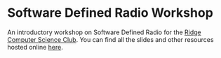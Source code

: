 # Software Defined Radio Workshop

An introductory workshop on Software Defined Radio for the [Ridge Computer Science Club](https://ridgecompsci.club).
You can find all the slides and other resources hosted online [here](https://connorcode.com/files/Documents/sdr-workshop).
